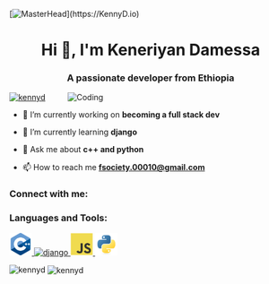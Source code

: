 [![MasterHead](https://1.bp.blogspot.com/-7A4WynwLsM...)](https://KennyD.io)
<h1 align="center">Hi 👋, I'm Keneriyan Damessa</h1>
<h3 align="center">A passionate developer from Ethiopia</h3>
<img align="right" alt="Coding" width="400" src="https://th.bing.com/th/id/R.c0d1b11e54c2b07f7353dd160e8ba80d?rik=BH2sjO5Vy1%2fC%2fg&pid=ImgRaw&r=0">

<p align="left"> <a href="https://github.com/ryo-ma/github-profile-trophy"><img src="https://github-profile-trophy.vercel.app/?username=kennyd" alt="kennyd" /></a> </p>

- 🔭 I’m currently working on **becoming a full stack dev**

- 🌱 I’m currently learning **django**

- 💬 Ask me about **c++ and python**

- 📫 How to reach me **fsociety.00010@gmail.com**

<h3 align="left">Connect with me:</h3>
<p align="left">
</p>

<h3 align="left">Languages and Tools:</h3>
<p align="left"> <a href="https://www.w3schools.com/cpp/" target="_blank" rel="noreferrer"> <img src="https://raw.githubusercontent.com/devicons/devicon/master/icons/cplusplus/cplusplus-original.svg" alt="cplusplus" width="40" height="40"/> </a> <a href="https://www.djangoproject.com/" target="_blank" rel="noreferrer"> <img src="https://cdn.worldvectorlogo.com/logos/django.svg" alt="django" width="40" height="40"/> </a> <a href="https://developer.mozilla.org/en-US/docs/Web/JavaScript" target="_blank" rel="noreferrer"> <img src="https://raw.githubusercontent.com/devicons/devicon/master/icons/javascript/javascript-original.svg" alt="javascript" width="40" height="40"/> </a> <a href="https://www.python.org" target="_blank" rel="noreferrer"> <img src="https://raw.githubusercontent.com/devicons/devicon/master/icons/python/python-original.svg" alt="python" width="40" height="40"/> </a> </p>

<p><img align="left" src="https://github-readme-stats.vercel.app/api/top-langs?username=kennyd&show_icons=true&locale=en&layout=compact" alt="kennyd" /></p>

<p>&nbsp;<img align="center" src="https://github-readme-stats.vercel.app/api?username=kennyd&show_icons=true&locale=en" alt="kennyd" /></p>
